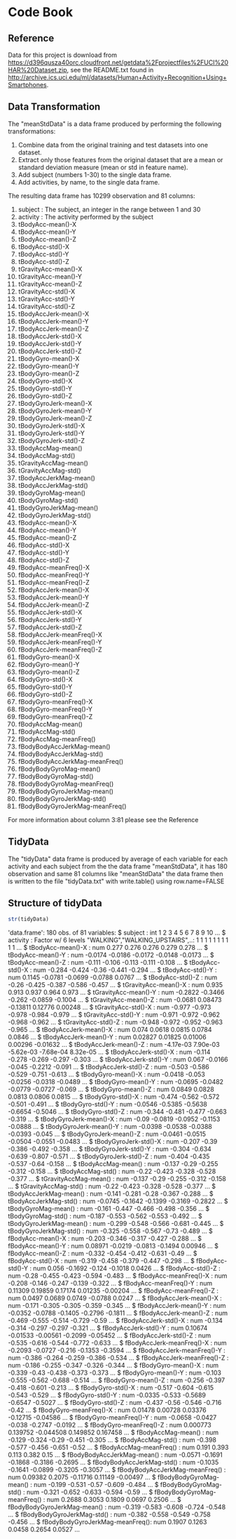 Code Book
=========

Reference
---------
Data for this project is download from https://d396qusza40orc.cloudfront.net/getdata%2Fprojectfiles%2FUCI%20HAR%20Dataset.zip, see the README.txt found in http://archive.ics.uci.edu/ml/datasets/Human+Activity+Recognition+Using+Smartphones.  

Data Transformation
-------------------
The "meanStdData" is a data frame produced by performing the following transformations:

1. Combine data from the original training and test datasets into one dataset.
2. Extract only those features from the original dataset that are a mean or standard deviation measure (mean or std in feature name).
2. Add subject (numbers 1-30) to the single data frame.
3. Add activities, by name, to the single data frame.

The resulting data frame has 10299 observation and 81 columns:

1. subject : The subject, an integer in the range between 1 and 30
2. activity : The activity performed by the subject
3. tBodyAcc-mean()-X
4. tBodyAcc-mean()-Y
5. tBodyAcc-mean()-Z
6. tBodyAcc-std()-X
7. tBodyAcc-std()-Y
8. tBodyAcc-std()-Z
9. tGravityAcc-mean()-X
10. tGravityAcc-mean()-Y
11. tGravityAcc-mean()-Z
12. tGravityAcc-std()-X
13. tGravityAcc-std()-Y
14. tGravityAcc-std()-Z
15. tBodyAccJerk-mean()-X
16. tBodyAccJerk-mean()-Y
17. tBodyAccJerk-mean()-Z
18. tBodyAccJerk-std()-X
19. tBodyAccJerk-std()-Y
20. tBodyAccJerk-std()-Z
21. tBodyGyro-mean()-X
22. tBodyGyro-mean()-Y
23. tBodyGyro-mean()-Z
24. tBodyGyro-std()-X
25. tBodyGyro-std()-Y
26. tBodyGyro-std()-Z
27. tBodyGyroJerk-mean()-X
28. tBodyGyroJerk-mean()-Y
29. tBodyGyroJerk-mean()-Z
30. tBodyGyroJerk-std()-X
31. tBodyGyroJerk-std()-Y
32. tBodyGyroJerk-std()-Z
33. tBodyAccMag-mean()
34. tBodyAccMag-std()
35. tGravityAccMag-mean()
36. tGravityAccMag-std()
37. tBodyAccJerkMag-mean()
38. tBodyAccJerkMag-std()
39. tBodyGyroMag-mean()
40. tBodyGyroMag-std()
41. tBodyGyroJerkMag-mean()
42. tBodyGyroJerkMag-std()
43. fBodyAcc-mean()-X
44. fBodyAcc-mean()-Y
45. fBodyAcc-mean()-Z
46. fBodyAcc-std()-X
47. fBodyAcc-std()-Y
48. fBodyAcc-std()-Z
49. fBodyAcc-meanFreq()-X
50. fBodyAcc-meanFreq()-Y
51. fBodyAcc-meanFreq()-Z
52. fBodyAccJerk-mean()-X
53. fBodyAccJerk-mean()-Y
54. fBodyAccJerk-mean()-Z
55. fBodyAccJerk-std()-X
56. fBodyAccJerk-std()-Y
57. fBodyAccJerk-std()-Z
58. fBodyAccJerk-meanFreq()-X
59. fBodyAccJerk-meanFreq()-Y
60. fBodyAccJerk-meanFreq()-Z
61. fBodyGyro-mean()-X
62. fBodyGyro-mean()-Y
63. fBodyGyro-mean()-Z
64. fBodyGyro-std()-X
65. fBodyGyro-std()-Y
66. fBodyGyro-std()-Z
67. fBodyGyro-meanFreq()-X
68. fBodyGyro-meanFreq()-Y
69. fBodyGyro-meanFreq()-Z
70. fBodyAccMag-mean()
71. fBodyAccMag-std()
72. fBodyAccMag-meanFreq()
73. fBodyBodyAccJerkMag-mean()
74. fBodyBodyAccJerkMag-std()
75. fBodyBodyAccJerkMag-meanFreq()
76. fBodyBodyGyroMag-mean()
77. fBodyBodyGyroMag-std()
78. fBodyBodyGyroMag-meanFreq()
79. fBodyBodyGyroJerkMag-mean()
80. fBodyBodyGyroJerkMag-std()
81. fBodyBodyGyroJerkMag-meanFreq()

For more information about column 3:81 please see the Reference

TidyData
--------
The "tidyData" data frame is produced by  average of each variable for each activity and each subject from the the data frame "meanStdData", it has 180 observation and same 81 columns like "meanStdData" the data frame then is  written to the file "tidyData.txt" with write.table() using row.name=FALSE

Structure of tidyData
---------------------

```r
str(tidyData)
```

'data.frame':	180 obs. of  81 variables:
 $ subject                        : int  1 2 3 4 5 6 7 8 9 10 ...
 $ activity                       : Factor w/ 6 levels "WALKING","WALKING_UPSTAIRS",..: 1 1 1 1 1 1 1 1 1 1 ...
 $ tBodyAcc-mean()-X              : num  0.277 0.276 0.276 0.279 0.278 ...
 $ tBodyAcc-mean()-Y              : num  -0.0174 -0.0186 -0.0172 -0.0148 -0.0173 ...
 $ tBodyAcc-mean()-Z              : num  -0.111 -0.106 -0.113 -0.111 -0.108 ...
 $ tBodyAcc-std()-X               : num  -0.284 -0.424 -0.36 -0.441 -0.294 ...
 $ tBodyAcc-std()-Y               : num  0.1145 -0.0781 -0.0699 -0.0788 0.0767 ...
 $ tBodyAcc-std()-Z               : num  -0.26 -0.425 -0.387 -0.586 -0.457 ...
 $ tGravityAcc-mean()-X           : num  0.935 0.913 0.937 0.964 0.973 ...
 $ tGravityAcc-mean()-Y           : num  -0.2822 -0.3466 -0.262 -0.0859 -0.1004 ...
 $ tGravityAcc-mean()-Z           : num  -0.0681 0.08473 -0.13811 0.12776 0.00248 ...
 $ tGravityAcc-std()-X            : num  -0.977 -0.973 -0.978 -0.984 -0.979 ...
 $ tGravityAcc-std()-Y            : num  -0.971 -0.972 -0.962 -0.968 -0.962 ...
 $ tGravityAcc-std()-Z            : num  -0.948 -0.972 -0.952 -0.963 -0.965 ...
 $ tBodyAccJerk-mean()-X          : num  0.074 0.0618 0.0815 0.0784 0.0846 ...
 $ tBodyAccJerk-mean()-Y          : num  0.02827 0.01825 0.01006 0.00296 -0.01632 ...
 $ tBodyAccJerk-mean()-Z          : num  -4.17e-03 7.90e-03 -5.62e-03 -7.68e-04 8.32e-05 ...
 $ tBodyAccJerk-std()-X           : num  -0.114 -0.278 -0.269 -0.297 -0.303 ...
 $ tBodyAccJerk-std()-Y           : num  0.067 -0.0166 -0.045 -0.2212 -0.091 ...
 $ tBodyAccJerk-std()-Z           : num  -0.503 -0.586 -0.529 -0.751 -0.613 ...
 $ tBodyGyro-mean()-X             : num  -0.0418 -0.053 -0.0256 -0.0318 -0.0489 ...
 $ tBodyGyro-mean()-Y             : num  -0.0695 -0.0482 -0.0779 -0.0727 -0.069 ...
 $ tBodyGyro-mean()-Z             : num  0.0849 0.0828 0.0813 0.0806 0.0815 ...
 $ tBodyGyro-std()-X              : num  -0.474 -0.562 -0.572 -0.501 -0.491 ...
 $ tBodyGyro-std()-Y              : num  -0.0546 -0.5385 -0.5638 -0.6654 -0.5046 ...
 $ tBodyGyro-std()-Z              : num  -0.344 -0.481 -0.477 -0.663 -0.319 ...
 $ tBodyGyroJerk-mean()-X         : num  -0.09 -0.0819 -0.0952 -0.1153 -0.0888 ...
 $ tBodyGyroJerk-mean()-Y         : num  -0.0398 -0.0538 -0.0388 -0.0393 -0.045 ...
 $ tBodyGyroJerk-mean()-Z         : num  -0.0461 -0.0515 -0.0504 -0.0551 -0.0483 ...
 $ tBodyGyroJerk-std()-X          : num  -0.207 -0.39 -0.386 -0.492 -0.358 ...
 $ tBodyGyroJerk-std()-Y          : num  -0.304 -0.634 -0.639 -0.807 -0.571 ...
 $ tBodyGyroJerk-std()-Z          : num  -0.404 -0.435 -0.537 -0.64 -0.158 ...
 $ tBodyAccMag-mean()             : num  -0.137 -0.29 -0.255 -0.312 -0.158 ...
 $ tBodyAccMag-std()              : num  -0.22 -0.423 -0.328 -0.528 -0.377 ...
 $ tGravityAccMag-mean()          : num  -0.137 -0.29 -0.255 -0.312 -0.158 ...
 $ tGravityAccMag-std()           : num  -0.22 -0.423 -0.328 -0.528 -0.377 ...
 $ tBodyAccJerkMag-mean()         : num  -0.141 -0.281 -0.28 -0.367 -0.288 ...
 $ tBodyAccJerkMag-std()          : num  -0.0745 -0.1642 -0.1399 -0.3169 -0.2822 ...
 $ tBodyGyroMag-mean()            : num  -0.161 -0.447 -0.466 -0.498 -0.356 ...
 $ tBodyGyroMag-std()             : num  -0.187 -0.553 -0.562 -0.553 -0.492 ...
 $ tBodyGyroJerkMag-mean()        : num  -0.299 -0.548 -0.566 -0.681 -0.445 ...
 $ tBodyGyroJerkMag-std()         : num  -0.325 -0.558 -0.567 -0.73 -0.489 ...
 $ fBodyAcc-mean()-X              : num  -0.203 -0.346 -0.317 -0.427 -0.288 ...
 $ fBodyAcc-mean()-Y              : num  0.08971 -0.0219 -0.0813 -0.1494 0.00946 ...
 $ fBodyAcc-mean()-Z              : num  -0.332 -0.454 -0.412 -0.631 -0.49 ...
 $ fBodyAcc-std()-X               : num  -0.319 -0.458 -0.379 -0.447 -0.298 ...
 $ fBodyAcc-std()-Y               : num  0.056 -0.1692 -0.124 -0.1018 0.0426 ...
 $ fBodyAcc-std()-Z               : num  -0.28 -0.455 -0.423 -0.594 -0.483 ...
 $ fBodyAcc-meanFreq()-X          : num  -0.208 -0.146 -0.247 -0.139 -0.322 ...
 $ fBodyAcc-meanFreq()-Y          : num  0.11309 0.19859 0.17174 0.01235 -0.00204 ...
 $ fBodyAcc-meanFreq()-Z          : num  0.0497 0.0689 0.0749 -0.0788 0.0247 ...
 $ fBodyAccJerk-mean()-X          : num  -0.171 -0.305 -0.305 -0.359 -0.345 ...
 $ fBodyAccJerk-mean()-Y          : num  -0.0352 -0.0788 -0.1405 -0.2796 -0.1811 ...
 $ fBodyAccJerk-mean()-Z          : num  -0.469 -0.555 -0.514 -0.729 -0.59 ...
 $ fBodyAccJerk-std()-X           : num  -0.134 -0.314 -0.297 -0.297 -0.321 ...
 $ fBodyAccJerk-std()-Y           : num  0.10674 -0.01533 -0.00561 -0.2099 -0.05452 ...
 $ fBodyAccJerk-std()-Z           : num  -0.535 -0.616 -0.544 -0.772 -0.633 ...
 $ fBodyAccJerk-meanFreq()-X      : num  -0.2093 -0.0727 -0.216 -0.1353 -0.3594 ...
 $ fBodyAccJerk-meanFreq()-Y      : num  -0.386 -0.264 -0.259 -0.386 -0.534 ...
 $ fBodyAccJerk-meanFreq()-Z      : num  -0.186 -0.255 -0.347 -0.326 -0.344 ...
 $ fBodyGyro-mean()-X             : num  -0.339 -0.43 -0.438 -0.373 -0.373 ...
 $ fBodyGyro-mean()-Y             : num  -0.103 -0.555 -0.562 -0.688 -0.514 ...
 $ fBodyGyro-mean()-Z             : num  -0.256 -0.397 -0.418 -0.601 -0.213 ...
 $ fBodyGyro-std()-X              : num  -0.517 -0.604 -0.615 -0.543 -0.529 ...
 $ fBodyGyro-std()-Y              : num  -0.0335 -0.533 -0.5689 -0.6547 -0.5027 ...
 $ fBodyGyro-std()-Z              : num  -0.437 -0.56 -0.546 -0.716 -0.42 ...
 $ fBodyGyro-meanFreq()-X         : num  0.01478 0.00728 0.03376 -0.12715 -0.04586 ...
 $ fBodyGyro-meanFreq()-Y         : num  -0.0658 -0.0427 -0.038 -0.2747 -0.0192 ...
 $ fBodyGyro-meanFreq()-Z         : num  0.000773 0.139752 -0.044508 0.149852 0.167458 ...
 $ fBodyAccMag-mean()             : num  -0.129 -0.324 -0.29 -0.451 -0.305 ...
 $ fBodyAccMag-std()              : num  -0.398 -0.577 -0.456 -0.651 -0.52 ...
 $ fBodyAccMag-meanFreq()         : num  0.191 0.393 0.113 0.382 0.15 ...
 $ fBodyBodyAccJerkMag-mean()     : num  -0.0571 -0.1691 -0.1868 -0.3186 -0.2695 ...
 $ fBodyBodyAccJerkMag-std()      : num  -0.1035 -0.1641 -0.0899 -0.3205 -0.3057 ...
 $ fBodyBodyAccJerkMag-meanFreq() : num  0.09382 0.2075 -0.11716 0.11149 -0.00497 ...
 $ fBodyBodyGyroMag-mean()        : num  -0.199 -0.531 -0.57 -0.609 -0.484 ...
 $ fBodyBodyGyroMag-std()         : num  -0.321 -0.652 -0.633 -0.594 -0.59 ...
 $ fBodyBodyGyroMag-meanFreq()    : num  0.2688 0.3053 0.1809 0.0697 0.2506 ...
 $ fBodyBodyGyroJerkMag-mean()    : num  -0.319 -0.583 -0.608 -0.724 -0.548 ...
 $ fBodyBodyGyroJerkMag-std()     : num  -0.382 -0.558 -0.549 -0.758 -0.456 ...
 $ fBodyBodyGyroJerkMag-meanFreq(): num  0.1907 0.1263 0.0458 0.2654 0.0527 ...
